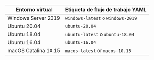 | Entorno virtual      | Etiqueta de flujo de trabajo YAML |
| -------------------- | --------------------------------- |
| Windows Server 2019  | `windows-latest` o `windows-2019` |
| Ubuntu 20.04         | `ubuntu-20.04`                    |
| Ubuntu 18.04         | `ubuntu-latest` o `ubuntu-18.04`  |
| Ubuntu 16.04         | `ubuntu-16.04`                    |
| macOS Catalina 10.15 | `macos-latest` or `macos-10.15`   |
